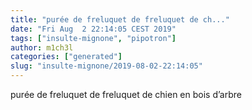 ```yaml
---
title: "purée de freluquet de freluquet de ch..."
date: "Fri Aug  2 22:14:05 CEST 2019"
tags: ["insulte-mignone", "pipotron"]
author: m1ch3l
categories: ["generated"]
slug: "insulte-mignone/2019-08-02-22:14:05"
---
```


purée de freluquet de freluquet de chien en bois d’arbre
